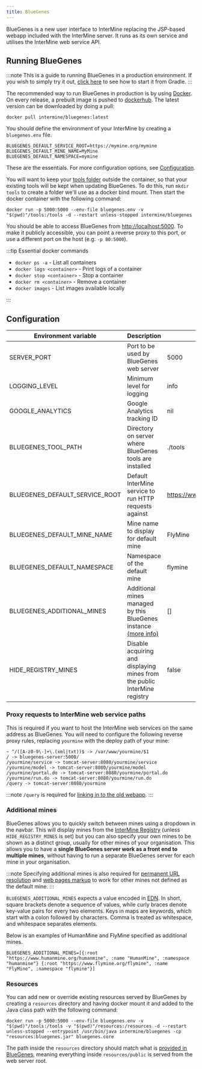 ```yaml
---
title: BlueGenes
---
```


BlueGenes is a new user interface to InterMine replacing the JSP-based webapp included with the InterMine server. It runs as its own service and utilises the InterMine web service API.

## Running BlueGenes

:::note
This is a guide to running BlueGenes in a production environment. If you wish to simply try it out, [click here](../../system-requirements/software/gradle/index#trying-out-bluegenes) to see how to start it from Gradle.
:::

The recommended way to run BlueGenes in production is by using [Docker](https://www.digitalocean.com/community/tutorials/how-to-install-and-use-docker-on-ubuntu-18-04#step-1-%E2%80%94-installing-docker). On every release, a prebuilt image is pushed to [dockerhub](https://hub.docker.com/r/intermine/bluegenes/tags). The latest version can be downloaded by doing a pull:

```
docker pull intermine/bluegenes:latest
```

You should define the environment of your InterMine by creating a `bluegenes.env` file.

```
BLUEGENES_DEFAULT_SERVICE_ROOT=https://mymine.org/mymine
BLUEGENES_DEFAULT_MINE_NAME=MyMine
BLUEGENES_DEFAULT_NAMESPACE=mymine
```

These are the essentials. For more configuration options, see [Configuration](#configuration).

You will want to keep your [tools folder](../tool-api/overview#tools-folder-and-config) outside the container, so that your existing tools will be kept when updating BlueGenes. To do this, run `mkdir tools` to create a folder we'll use as a docker bind mount. Then start the docker container with the following command:

```
docker run -p 5000:5000 --env-file bluegenes.env -v "$(pwd)"/tools:/tools -d --restart unless-stopped intermine/bluegenes
```

You should be able to access BlueGenes from [http://localhost:5000](http://localhost:5000). To make it publicly accessible, you can point a reverse proxy to this port, or use a different port on the host (e.g. `-p 80:5000`).

:::tip Essential docker commands

* `docker ps -a` - List all containers
* `docker logs <container>` - Print logs of a container
* `docker stop <container>` - Stop a container
* `docker rm <container>` - Remove a container
* `docker images` - List images available locally

:::

## Configuration

| Environment variable | Description | Default |
| ------ | ----------- | ------- |
| SERVER_PORT | Port to be used by BlueGenes web server | 5000 |
| LOGGING_LEVEL | Minimum level for logging | info |
| GOOGLE_ANALYTICS | Google Analytics tracking ID | nil |
| BLUEGENES_TOOL_PATH | Directory on server where BlueGenes tools are installed | ./tools |
| BLUEGENES_DEFAULT_SERVICE_ROOT | Default InterMine service to run HTTP requests against | https://www.flymine.org/flymine |
| BLUEGENES_DEFAULT_MINE_NAME | Mine name to display for default mine | FlyMine |
| BLUEGENES_DEFAULT_NAMESPACE | Namespace of the default mine | flymine |
| BLUEGENES_ADDITIONAL_MINES | Additional mines managed by this BlueGenes instance [(more info)](#additional-mines) | [] |
| HIDE_REGISTRY_MINES | Disable acquiring and displaying mines from the public InterMine registry | false |

### Proxy requests to InterMine web service paths

This is required if you want to host the InterMine web services on the same address as BlueGenes. You will need to configure the following reverse proxy rules, replacing `yourmine` with the deploy path of your mine:

```
~ ^/([A-z0-9\-]+\.(xml|txt))$ -> /var/www/yourmine/$1
/ -> bluegenes-server:5000/
/yourmine/service -> tomcat-server:8080/yourmine/service
/yourmine/model -> tomcat-server:8080/yourmine/model
/yourmine/portal.do -> tomcat-server:8080/yourmine/portal.do
/yourmine/run.do -> tomcat-server:8080/yourmine/run.do
/query -> tomcat-server:8080/yourmine
```

:::note
`/query` is required for [linking in to the old webapp](/docs/4.0.0/webapp/linking-in/index).
:::

### Additional mines

BlueGenes allows you to quickly switch between mines using a dropdown in the navbar. This will display mines from the [InterMine Registry](http://registry.intermine.org/) (unless `HIDE_REGISTRY_MINES` is set) but you can also specify your own mines to be shown as a distinct group, usually for other mines of your organisation. This allows you to have a **single BlueGenes server work as a front end to multiple mines**, without having to run a separate BlueGenes server for each mine in your organisation.

:::note
Specifying additional mines is also required for [permanent URL resolution](../report-page/permanentURL) and [web pages markup](../markup/index) to work for other mines not defined as the default mine.
:::

`BLUEGENES_ADDITIONAL_MINES` expects a value encoded in [EDN](https://github.com/edn-format/edn). In short, square brackets denote a sequence of values, while curly braces denote key-value pairs for every two elements. Keys in maps are keywords, which start with a colon followed by characters. Comma is treated as whitespace, and whitespace separates elements.

Below is an examples of HumanMine and FlyMine specified as additional mines.

```
BLUEGENES_ADDITIONAL_MINES=[{:root "https://www.humanmine.org/humanmine", :name "HumanMine", :namespace "humanmine"} {:root "https://www.flymine.org/flymine", :name "FlyMine", :namespace "flymine"}]
```

### Resources

You can add new or override existing resources served by BlueGenes by creating a `resources` directory and having docker mount it and added to the Java class path with the following command:

```
docker run -p 5000:5000 --env-file bluegenes.env -v "$(pwd)"/tools:/tools -v "$(pwd)"/resources:/resources -d --restart unless-stopped --entrypoint /usr/bin/java intermine/bluegenes -cp "resources:bluegenes.jar" bluegenes.core
```

The path inside the `resources` directory should match what is [provided in BlueGenes](https://github.com/intermine/bluegenes/tree/dev/resources), meaning everything inside `resources/public` is served from the web server root.
